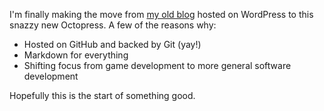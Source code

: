<!--
layout: post
title: Obligatory First Post
date: 2014-05-28 21:18:08 -0700
comments: true
categories: 
-->

I'm finally making the move from [my old blog](http://willyg302.wordpress.com/) hosted on WordPress to this snazzy new Octopress. A few of the reasons why:

- Hosted on GitHub and backed by Git (yay!)
- Markdown for everything
- Shifting focus from game development to more general software development

Hopefully this is the start of something good.
